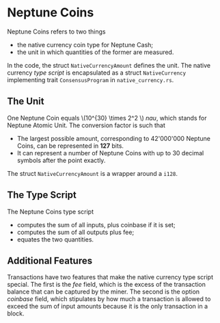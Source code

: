 # Neptune Coins

Neptune Coins refers to two things
 - the native currency coin type for Neptune Cash;
 - the unit in which quantities of the former are measured.

In the code, the struct `NativeCurrencyAmount` defines the unit. The native currency *type script* is encapsulated as a struct `NativeCurrency` implementing trait `ConsensusProgram` in `native_currency.rs`.

## The Unit

One Neptune Coin equals \\(10^{30} \times 2^2 \\) *nau*, which stands for Neptune Atomic Unit. The conversion factor is such that
 - The largest possible amount, corresponding to 42'000'000 Neptune Coins, can be represented in **127** bits.
 - It can represent a number of Neptune Coins with up to 30 decimal symbols after the point exactly.

The struct `NativeCurrencyAmount` is a wrapper around a `i128`.

## The Type Script

The Neptune Coins type script
 - computes the sum of all inputs, plus coinbase if it is set;
 - computes the sum of all outputs plus fee;
 - equates the two quantities.

## Additional Features

Transactions have two features that make the native currency type script special. The first is the *fee* field, which is the excess of the transaction balance that can be captured by the miner. The second is the option *coinbase* field, which stipulates by how much a transaction is allowed to exceed the sum of input amounts because it is the only transaction in a block.
